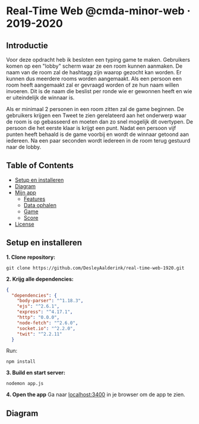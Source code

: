 # Real-Time Web @cmda-minor-web · 2019-2020

## Introductie
Voor deze opdracht heb ik besloten een typing game te maken. Gebruikers komen op een "lobby" scherm waar ze een room kunnen aanmaken. De naam van de room zal de hashtagg zijn waarop gezocht kan worden. Er kunnen dus meerdere rooms worden aangemaakt. Als een persoon een room heeft aangemaakt zal er gevraagd worden of ze hun naam willen invoeren. Dit is de naam die beslist per ronde wie er gewonnen heeft en wie er uiteindelijk de winnaar is.

Als er minimaal 2 personen in een room zitten zal de game beginnen. De gebruikers krijgen een Tweet te zien gerelateerd aan het onderwerp waar de room is op gebasseerd en moeten dan zo snel mogelijk dit overtypen. De persoon die het eerste klaar is krijgt een punt. Nadat een persoon vijf punten heeft behaald is de game voorbij en wordt de winnaar getoond aan iedereen. Na een paar seconden wordt iedereen in de room terug gestuurd naar de lobby. 

## Table of Contents

- [Setup en installeren](#setup-and-installation)
- [Diagram](#diagram)
- [Mijn app](#my-app)
  - [Features](#features)
  - [Data ophalen](#getting-data)
  - [Game](#game)
  - [Score](#score)
- [License](#license)

## Setup en installeren
**1. Clone repository:**
```
git clone https://github.com/DesleyAalderink/real-time-web-1920.git
```
**2. Krijg alle dependencies:**
```json
{
  "dependencies": {
    "body-parser": "^1.18.3",
    "ejs": "^2.6.1",
    "express": "^4.17.1",
    "http": "0.0.0",
    "node-fetch": "^2.6.0",
    "socket.io": "^2.2.0",
    "twit": "^2.2.11"
  }
```
Run:
```
npm install
```

**3. Build en start server:**
```
nodemon app.js
```

**4. Open the app**
Ga naar [localhost:3400](localhost:3400) in je browser om de app te zien.

## Diagram
